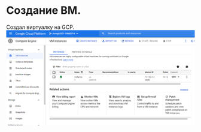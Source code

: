 # Создание ВМ.
Создал виртуалку на GCP.
![alt text](https://raw.githubusercontent.com/kot-mechanic/mongodb_otus/main/2021-12-07_19_23_44-Window.png)

